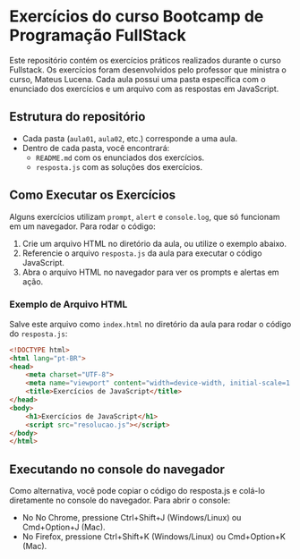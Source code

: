 # Exercícios do curso Bootcamp de Programação FullStack 

Este repositório contém os exercícios práticos realizados durante o curso Fullstack. Os exercícios foram desenvolvidos pelo professor que ministra o curso, Mateus Lucena.
Cada aula possui uma pasta específica com o enunciado dos exercícios e um arquivo com as respostas em JavaScript.

## Estrutura do repositório 

- Cada pasta (`aula01`, `aula02`, etc.) corresponde a uma aula.
- Dentro de cada pasta, você encontrará:
  - `README.md` com os enunciados dos exercícios.
  - `resposta.js` com as soluções dos exercícios.

## Como Executar os Exercícios

Alguns exercícios utilizam `prompt`, `alert` e `console.log`, que só funcionam em um navegador. Para rodar o código:

1. Crie um arquivo HTML no diretório da aula, ou utilize o exemplo abaixo.
2. Referencie o arquivo `resposta.js` da aula para executar o código JavaScript.
3. Abra o arquivo HTML no navegador para ver os prompts e alertas em ação.

### Exemplo de Arquivo HTML

Salve este arquivo como `index.html` no diretório da aula para rodar o código do `resposta.js`:

```html
<!DOCTYPE html>
<html lang="pt-BR">
<head>
    <meta charset="UTF-8">
    <meta name="viewport" content="width=device-width, initial-scale=1.0">
    <title>Exercícios de JavaScript</title>
</head>
<body>
    <h1>Exercícios de JavaScript</h1>
    <script src="resolucao.js"></script>
</body>
</html>
```

## Executando no console do navegador 

Como alternativa, você pode copiar o código do resposta.js e colá-lo diretamente no console do navegador. Para abrir o console:

- No No Chrome, pressione Ctrl+Shift+J (Windows/Linux) ou Cmd+Option+J (Mac).
- No Firefox, pressione Ctrl+Shift+K (Windows/Linux) ou Cmd+Option+K (Mac).
